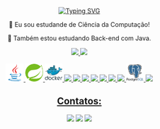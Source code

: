 <p align="center">
  <a href="https://git.io/typing-svg">
    <a href="https://git.io/typing-svg">
      <img src="https://readme-typing-svg.demolab.com?font=Fira+Code&weight=700&size=21&pause=1000&color=080808&background=FFFFFF00&center=falso&vCenter=falso&repeat=verdadeiro&random=falso&width=435&lines=Ola%2C+eu+sou+Jonas+Luis!+%E2%98%95%F0%9F%92%BB%F0" alt="Typing SVG" /></a>
    
</p>

<div align="center">
  
🔭 Eu sou estudande de  Ciência da Computação! 


🌱 Também estou estudando Back-end com Java.

</div>
<div align="center">
  <a href="https://github.com/jonasluis">
  <img height="150em" src="https://github-readme-stats.vercel.app/api?username=jonasluis&show_icons=true&theme=dark&include_all_commits=true&count_private=true"/>
  <img height="150em" src="https://github-readme-stats.vercel.app/api/top-langs/?username=jonasluis&layout=compact&langs_count=7&theme=dark"/>
</div>
    
  <div style="display: inline_block" align="center"><br>
  <img alt="Java" height="40" width="40" src="https://raw.githubusercontent.com/devicons/devicon/master/icons/java/java-original.svg">
  <img  alt="spring" height="40" width="40" src="https://raw.githubusercontent.com/devicons/devicon/master/icons/spring/spring-original.svg">
   <img src="https://raw.githubusercontent.com/devicons/devicon/master/icons/docker/docker-original-wordmark.svg" alt="docker" width="40" height="40"/>
    <img src="https://cdn.jsdelivr.net/gh/devicons/devicon/icons/css3/css3-original-wordmark.svg" width=40/>
    <img src="https://cdn.jsdelivr.net/gh/devicons/devicon/icons/git/git-original.svg" width=40/>
    <img src="https://cdn.jsdelivr.net/gh/devicons/devicon/icons/html5/html5-original-wordmark.svg" width=40/>
    <img src="https://cdn.jsdelivr.net/gh/devicons/devicon/icons/javascript/javascript-original.svg" width=40/>
    <img src="https://cdn.jsdelivr.net/gh/devicons/devicon/icons/nodejs/nodejs-original.svg" width=40/>
    <img src="https://cdn.jsdelivr.net/gh/devicons/devicon/icons/python/python-original-wordmark.svg" width=40/>
    <img src="https://cdn.jsdelivr.net/gh/devicons/devicon/icons/wordpress/wordpress-original.svg" width=40/>
    <img src="https://raw.githubusercontent.com/devicons/devicon/master/icons/postgresql/postgresql-original-wordmark.svg" alt="postgresql" width="40" height="40"/> 
    <img src="https://cdn.jsdelivr.net/gh/devicons/devicon/icons/mysql/mysql-original-wordmark.svg" width=40/>

## Contatos:

</div>
  <p></p>
  <div align="center"> 
  <a href="[https://www.instagram.com/jonas__dev](https://www.instagram.com/jonas__dev)/"><img src="https://img.shields.io/badge/-Instagram-%23E4405F?style=for-the-badge&logo=instagram&logoColor=white"></a>
  <a href = "mailto:jonasluis66@gmail.com"><img src="https://img.shields.io/badge/-Gmail-%23333?style=for-the-badge&logo=gmail&logoColor=white"></a>
  <a href="https://www.linkedin.com/in/jonasluisds/"><img src="https://img.shields.io/badge/-LinkedIn-%230077B5?style=for-the-badge&logo=linkedin&logoColor=white"></a> 
</div>
